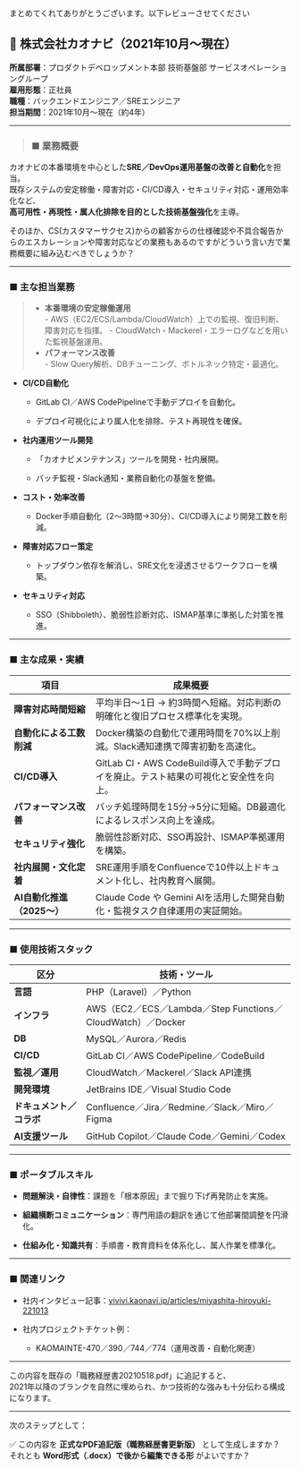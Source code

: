 まとめてくれてありがとうございます。以下レビューさせてください

## 🧩 株式会社カオナビ（2021年10月〜現在）

**所属部署**：プロダクトデベロップメント本部 技術基盤部 サービスオペレーショングループ  
**雇用形態**：正社員  
**職種**：バックエンドエンジニア／SREエンジニア  
**担当期間**：2021年10月〜現在（約4年）

---

>### ■ 業務概要
>
カオナビの本番環境を中心とした**SRE／DevOps運用基盤の改善と自動化**を担当。  
既存システムの安定稼働・障害対応・CI/CD導入・セキュリティ対応・運用効率化など、  
**高可用性・再現性・属人化排除を目的とした技術基盤強化**を主導。

そのほか、CS(カスタマーサクセス)からの顧客からの仕様確認や不具合報告からのエスカレーションや障害対応などの業務もあるのですがどういう言い方で業務概要に組み込むべきでしょうか？

---

### ■ 主な担当業務

>- **本番環境の安定稼働運用**    
    - AWS（EC2/ECS/Lambda/CloudWatch）上での監視、復旧判断、障害対応を指揮。
    - CloudWatch・Mackerel・エラーログなどを用いた監視基盤運用。
>- **パフォーマンス改善**  
    - Slow Query解析、DBチューニング、ボトルネック特定・最適化。
        
- **CI/CD自動化**
    
    - GitLab CI／AWS CodePipelineで手動デプロイを自動化。
        
    - デプロイ可視化により属人化を排除、テスト再現性を確保。
        
- **社内運用ツール開発**
    
    - 「カオナビメンテナンス」ツールを開発・社内展開。
        
    - バッチ監視・Slack通知・業務自動化の基盤を整備。
        
- **コスト・効率改善**
    
    - Docker手順自動化（2〜3時間→30分）、CI/CD導入により開発工数を削減。
        
- **障害対応フロー策定**
    
    - トップダウン依存を解消し、SRE文化を浸透させるワークフローを構築。
        
- **セキュリティ対応**
    
    - SSO（Shibboleth）、脆弱性診断対応、ISMAP基準に準拠した対策を推進。
        

---

### ■ 主な成果・実績

|項目|成果概要|
|---|---|
|**障害対応時間短縮**|平均半日〜1日 → 約3時間へ短縮。対応判断の明確化と復旧プロセス標準化を実現。|
|**自動化による工数削減**|Docker構築の自動化で運用時間を70%以上削減。Slack通知連携で障害初動を高速化。|
|**CI/CD導入**|GitLab CI・AWS CodeBuild導入で手動デプロイを廃止。テスト結果の可視化と安全性を向上。|
|**パフォーマンス改善**|バッチ処理時間を15分→5分に短縮。DB最適化によるレスポンス向上を達成。|
|**セキュリティ強化**|脆弱性診断対応、SSO再設計、ISMAP準拠運用を構築。|
|**社内展開・文化定着**|SRE運用手順をConfluenceで10件以上ドキュメント化し、社内教育へ展開。|
|**AI自動化推進（2025〜）**|Claude Code や Gemini AIを活用した開発自動化・監視タスク自律運用の実証開始。|

---

### ■ 使用技術スタック

|区分|技術・ツール|
|---|---|
|**言語**|PHP（Laravel）／Python|
|**インフラ**|AWS（EC2／ECS／Lambda／Step Functions／CloudWatch）／Docker|
|**DB**|MySQL／Aurora／Redis|
|**CI/CD**|GitLab CI／AWS CodePipeline／CodeBuild|
|**監視／運用**|CloudWatch／Mackerel／Slack API連携|
|**開発環境**|JetBrains IDE／Visual Studio Code|
|**ドキュメント／コラボ**|Confluence／Jira／Redmine／Slack／Miro／Figma|
|**AI支援ツール**|GitHub Copilot／Claude Code／Gemini／Codex|

---

### ■ ポータブルスキル

- **問題解決・自律性**：課題を「根本原因」まで掘り下げ再発防止を実施。
    
- **組織横断コミュニケーション**：専門用語の翻訳を通じて他部署間調整を円滑化。
    
- **仕組み化・知識共有**：手順書・教育資料を体系化し、属人作業を標準化。
    

---

### ■ 関連リンク

- 社内インタビュー記事：[vivivi.kaonavi.jp/articles/miyashita-hiroyuki-221013](https://vivivi.kaonavi.jp/articles/miyashita-hiroyuki-221013)
    
- 社内プロジェクトチケット例：
    
    - KAOMAINTE-470／390／744／774（運用改善・自動化関連）
        

---

この内容を既存の「職務経歴書20210518.pdf」に追記すると、  
2021年以降のブランクを自然に埋められ、かつ技術的な強みも十分伝わる構成になります。

---

次のステップとして：

✅ この内容を **正式なPDF追記版（職務経歴書更新版）** として生成しますか？  
それとも **Word形式（.docx）で後から編集できる形** がよいですか？